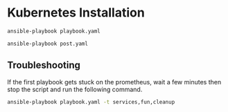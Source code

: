 # Kubernetes Installation

```bash
ansible-playbook playbook.yaml

ansible-playbook post.yaml
```

## Troubleshooting

If the first playbook gets stuck on the prometheus, wait a few minutes then stop the script and run the following command.

```bash
ansible-playbook playbook.yaml -t services,fun,cleanup
```
